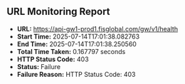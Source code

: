 ## URL Monitoring Report

- **URL:** https://api-gw1-prod1.fisglobal.com/gw/v1/health
- **Start Time:** 2025-07-14T17:01:38.082763
- **End Time:** 2025-07-14T17:01:38.250560
- **Total Time Taken:** 0.167797 seconds
- **HTTP Status Code:** 403
- **Status:** Failure
- **Failure Reason:** HTTP Status Code: 403
